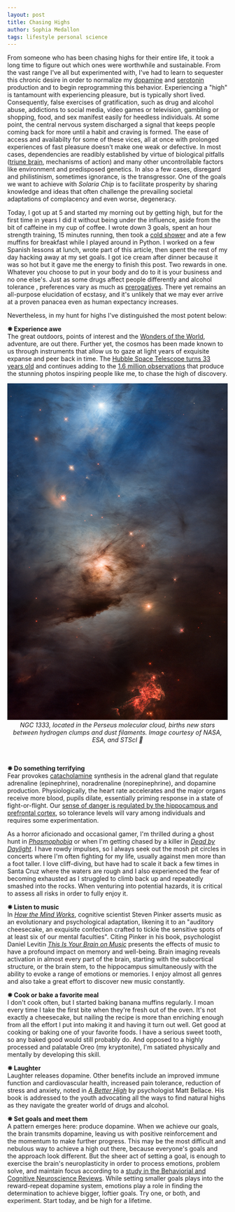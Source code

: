 ```yaml
---
layout: post
title: Chasing Highs
author: Sophia Medallon
tags: lifestyle personal science
---
```


From someone who has been chasing highs for their entire life, it took a long time to figure out which ones were worthwhile and sustainable. From the vast range I've all but experimented with, I've had to learn to sequester this chronic desire in order to normalize my [dopamine](https://www.ncbi.nlm.nih.gov/pmc/articles/PMC4684895/) and [serotonin](https://pubmed.ncbi.nlm.nih.gov/18100415/) production and to begin reprogramming this behavior. Experiencing a "high" is tantamount with experiencing pleasure, but is typically short lived. Consequently, false exercises of gratification, such as drug and alcohol abuse, addictions to social media, video games or television, gambling or shopping, food, and sex manifest easily for heedless individuals. At some point, the central nervous system discharged a signal that keeps people coming back for more until a habit and craving is formed. The ease of access and availabilty for some of these vices, all at once with prolonged experiences of fast pleasure doesn't make one weak or defective. In most cases, dependencies are readibly established by virtue of biological pitfalls ([triune brain](https://medicine.yale.edu/news/yale-medicine-magazine/article/a-theory-abandoned-but-still-compelling/), mechanisms of action) and many other uncontrollable factors like environment and predisposed genetics. In also a few cases, disregard and philistinism, sometimes ignorance, is the transgressor. One of the goals we want to achieve with *Solaria Chip* is to facilitate prosperity by sharing knowledge and ideas that often challenge the prevailing societal adaptations of complacency and even worse, degeneracy.

Today, I got up at 5 and started my morning out by getting high, but for the first time in years I did it without being under the influence, aside from the bit of caffeine in my cup of coffee. I wrote down 3 goals, spent an hour strength training, 15 minutes running, then took a [cold shower](https://solariachip.github.io/wimhof/) and ate a few muffins for breakfast while I played around in Python. I worked on a few Spanish lessons at lunch, wrote part of this article, then spent the rest of my day hacking away at my set goals. I got ice cream after dinner because it was so hot but it gave me the energy to finish this post. Two rewards in one. Whatever you choose to put in your body and do to it is your business and no one else's. Just as some drugs affect people differently and alcohol tolerance , preferences vary as much as [prerogatives](https://solariachip.github.io/Free-Will/). There yet remains an all-purpose elucidation of ecstasy, and it's unlikely that we may ever arrive at a proven panacea even as human expectancy increases. 

Nevertheless, in my hunt for highs I've distinguished the most potent below:

**✵ Experience awe** \
The great outdoors, points of interest and the [Wonders of the World](https://education.nationalgeographic.org/resource/seven-wonders-ancient-world/), adventure, are out there. Further yet, the cosmos has been made known to us through instruments that allow us to gaze at light years of exquisite expanse and peer back in time.
The [Hubble Space Telescope turns 33 years old](https://www.nasa.gov/image-feature/goddard/2023/hubble-celebrates-33rd-anniversary-with-a-peek-into-nearby-star-forming-region) and continues adding to the [1.6 million observations](https://hubblesite.org/contents/news-releases/2023/news-2023-012) that produce the stunning photos inspiring people like me, to chase the high of discovery.

<img src='/images/hubble_33rd_ngc1333_stsci-01gyag6jy36rtbx7sxbmany6n5.png'>
<i><center>NGC 1333, located in the Perseus molecular cloud, births new stars between hydrogen clumps and dust filaments. Image courtesy of NASA, ESA, and STScI 🙌 </center> </i> <br><br/>

**✵ Do something terrifying** \
Fear provokes [catacholamine](https://www.ncbi.nlm.nih.gov/books/NBK507716/) synthesis in the adrenal gland that regulate adrenaline (epinephrine), noradrenaline (norepinephrine), and dopamine production. Physiologically, the heart rate accelerates and the major organs receive more blood, pupils dilate, essentially priming response in a state of fight-or-flight. Our [sense of danger is regulated by the hippocampus and prefrontal cortex](https://pubmed.ncbi.nlm.nih.gov/24948801/), so tolerance levels will vary among individuals and requires some experimentation. 

As a horror aficionado and occasional gamer, I'm thrilled during a ghost hunt in [*Phasmophobia*](https://kineticgames.co.uk) or when I'm getting chased by a killer in [*Dead by Daylight*](https://deadbydaylight.com). I have rowdy impulses, so I always seek out the mosh pit circles in concerts where I'm often fighting for my life, usually against men more than a foot taller. I love cliff-diving, but have had to scale it back a few times in Santa Cruz where the waters are rough and I also experienced the fear of becoming exhausted as I struggled to climb back up and repeatedly smashed into the rocks. When venturing into potential hazards, it is critical to assess all risks in order to fully enjoy it.

**✵ Listen to music** \
In [*How the Mind Works*](https://stevenpinker.com/publications/how-mind-works-19972009), cognitive scientist Steven Pinker asserts music as an evolutionary and psychological adaptation, likening it to an "auditory cheesecake, an exquisite confection crafted to tickle the sensitive spots of at least six of our mental faculties". 
Citing Pinker in his book, psychologist Daniel Levitin [*This Is Your Brain on Music*](https://www.penguinrandomhouse.com/books/298964/this-is-your-brain-on-music-by-daniel-j-levitin/) presents the effects of music to have a profound impact on memory and well-being. Brain imaging reveals activation in almost every part of the brain, starting with the subcortical structure, or the brain stem, to the hippocampus simultaneously with the ability to evoke a range of emotions or memories. I enjoy almost all genres and also take a great effort to discover new music constantly.

**✵ Cook or bake a favorite meal** \
I don't cook often, but I started baking banana muffins regularly. I moan every time I take the first bite when they're fresh out of the oven. It's not exactly a cheesecake, but nailing the recipe is more than enriching enough from all the effort I put into making it and having it turn out well. 
Get good at cooking or baking one of your favorite foods. I have a serious sweet tooth, so any baked good would still probably do. And opposed to a highly processed and palatable Oreo (my kryptonite), I'm satiated physically and mentally by developing this skill.

**✵ Laughter** \
Laughter releases dopamine. Other benefits include an improved immune function and cardiovascular health, increased pain tolerance, reduction of stress and anxiety, noted in [*A Better High*](https://www.mattbellace.com/product/a-better-high/) by psychologist Matt Bellace. His book is addressed to the youth advocating all the ways to find natural highs as they navigate the greater world of drugs and alcohol.

**✵ Set goals and meet them** \
A pattern emerges here: produce dopamine. When we achieve our goals, the brain transmits dopamine, leaving us with positive reinforcement and the momentum to make further progress. This may be the most difficult and nebulous way to achieve a high out there, because everyone's goals and the approach look different. But the sheer act of setting a goal, is enough to exercise the brain's neuroplasticity in order to process emotions, problem solve, and maintain focus according to a [study in the Behaviorial and Cognitive Neuroscience Reviews](https://journals.sagepub.com/doi/abs/10.1177/1534582303002002003). While setting smaller goals plays into the reward-repeat dopamine system, emotions play a role in finding the determination to achieve bigger, loftier goals. Try one, or both, and experiment. Start today, and be high for a lifetime.

